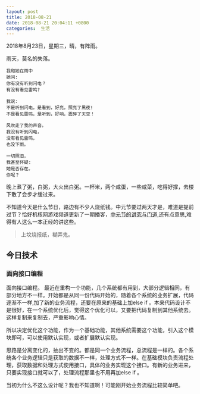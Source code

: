 ```yaml
---
layout: post
title: 2018-08-21
date: 2018-08-21 20:04:11 +0800
categories:  生活
---
```


2018年8月23日，星期三，晴，有阵雨。

雨天，莫名的失落。

```
我和她在雨中
她问:
你有没有听到闪电？
有没有看见雷鸣?

我说:
不是听到闪电，是看到，好亮，照亮了黑夜!
不是看见雷鸣，是听到，好响，震碎了天空！

风吹走了我的声音。
我没有听到闪电，
没有看见雷鸣，
也没下雨。

一切照旧，
我甚至怀疑:
她是否存在。
你呢？
```

晚上煮了粥，白粥，大火出白粥。一杯米，两个咸蛋，一些咸菜，吃得好撑，去楼下散了会步才缓过来。

不知道今天是什么节日，路边有不少人烧纸钱。中元节要过两天才是，难道是提前过节？恰好机核网游戏频道更新了一期播客，[中元节的讲究与门道](https://www.g-cores.com/radios/101070),还有点意思,难得有人这么一本正经的讲这些。
> 上坟烧报纸，糊弄鬼。

## 今日技术
### 面向接口编程
面向接口编程。
最近在重构一个功能，几个系统都有用到，大部分逻辑相同，有部分地方不一样。开始都是从同一份代码开始的，随着各个系统的业务扩展，代码逐渐不一样,加了新的业务流程，还要在原来的基础上加else if 。本来代码设计不是很好，在一个系统优化后，觉得这个优化可以，又要把代码复制到其他系统去。这样复制来复制去，严重影响心情。

所以决定优化这个功能，作为一个基础功能，其他系统需要这个功能，引入这个模块即可，可以使用默认实现，或者扩展默认实现。

思路是分离变化的，抽出不变的。都是同一个业务流程，总流程是一样的。各个系统各个业务逻辑只是获取的数据不一样，处理方式不一样。在基础模块负责流程处理，获取数据和处理方式使用接口，具体的业务实现这个接口。有新的业务进来，只要实现接口就可以了，处理流程那里也不用再加else if 。

当初为什么不这么设计呢？我也不知道啊！可能刚开始业务流程比较简单吧。



